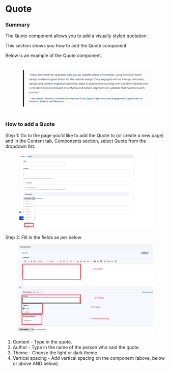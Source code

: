 # Quote

### Summary

The Quote component allows you to add a visually styled quotation.&#x20;

This section shows you how to add the Quote component.&#x20;

Below is an example of the Quote component.

<figure><img src="../../.gitbook/assets/image (54).png" alt=""><figcaption></figcaption></figure>

### How to add a Quote

Step 1: Go to the page you'd like to add the Quote to (or create a new page) and in the Content tab, Components section, select Quote from the dropdown list.

<figure><img src="../../.gitbook/assets/image (34).png" alt=""><figcaption></figcaption></figure>

Step 2: Fill in the fields as per below.

<figure><img src="../../.gitbook/assets/image (50).png" alt=""><figcaption></figcaption></figure>

1. Content - Type in the quote.
2. Author - Type in the name of the person who said the quote.&#x20;
3. Theme - Choose the light or dark theme.
4. Vertical spacing - Add vertical spacing on the component (above, below or above AND below).

